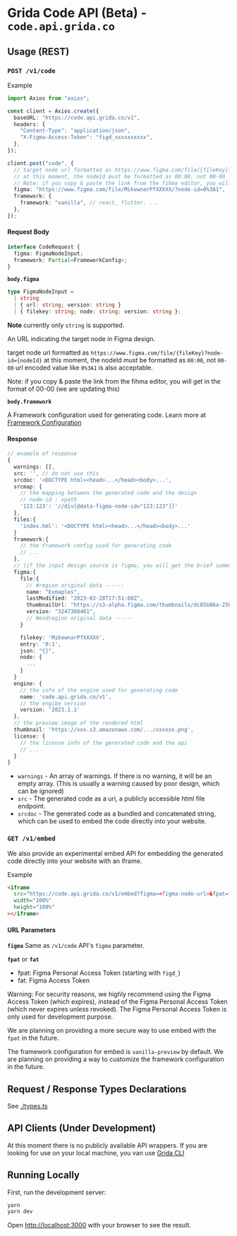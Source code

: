 # Grida Code API (Beta) - `code.api.grida.co`

## Usage (REST)

### `POST /v1/code`

Example

```ts
import Axios from "axios";

const client = Axios.create({
  baseURL: "https://code.api.grida.co/v1",
  headers: {
    "Content-Type": "application/json",
    "X-Figma-Access-Token": "figd_xxxxxxxxxx",
  },
});

client.post("code", {
  // target node url formatted as https://www.figma.com/file/{fileKey}?node-id={nodeId}
  // at this moment, the nodeId must be formatted as 00:00, not 00-00
  // Note: if you copy & paste the link from the fihma editor, you will get in the format of 00-00 (we are updating this)
  figma: "https://www.figma.com/file/MikewnarPfXXXXX/?node-id=0%3A1",
  framework: {
    framework: "vanilla", // react, flutter, ...
  },
});
```

#### Request Body

```ts
interface CodeRequest {
  figma: FigmaNodeInput;
  framework: Partial<FrameworkConfig>;
}
```

**`body.figma`**

```ts
type FigmaNodeInput =
  | string
  | { url: string; version: string }
  | { filekey: string; node: string; version: string };
```

**Note** currently only `string` is supported.

An URL indicating the target node in Figma design.

target node url formatted as `https://www.figma.com/file/{fileKey}?node-id={nodeId}`
at this moment, the nodeId must be formatted as `00:00`, not `00-00` url encoded value like `0%3A1` is also acceptable.

Note: if you copy & paste the link from the fihma editor, you will get in the format of 00-00 (we are updating this)

**`body.framework`**

A Framework configuration used for generating code. Learn more at [Framework Configuration](https://grida.co/docs/cli#2-framework-configuration)

#### Response

```ts
// example of response
{
  warnings: [],
  src: '', // do not use this
  srcdoc: '<DOCTYPE html><head>...</head><body>...',
  srcmap: {
    // the mapping between the generated code and the design
    // node-id : xpath
    '123:123': '//div[@data-figma-node-id="123:123"]]'
  },
  files:{
    'index.hml': '<DOCTYPE html><head>...</head><body>...'
  }
  framework:{
    // the framework config used for generating code
    // ...
  },
  // (if the input design source is figma, you will get the brief summary about the used design)
  figma:{
    file:{
      // #region original data ------
      name: "Exmaples",
      lastModified: "2023-03-28T17:51:08Z",
      thumbnailUrl: "https://s3-alpha.figma.com/thumbnails/dc85b86a-2502-4baa-a776-ce0972131a80",
      version: "3247308401",
      // #endregion original data ------
    }

    filekey: 'MikewnarPfXXXXX',
    entry: '0:1',
    json: "{}",
    node: {
      ...
    }
  }
  engine: {
    // the info of the engine used for generating code
    name: 'code.api.grida.co/v1',
    // the engibe version
    version: '2023.1.1'
  },
  // the preview image of the rendered html
  thumbnail: 'https://xxx.s3.amazonaws.com/.../xxxxxx.png',
  license: {
    // the license info of the generated code and the api
    // ...
  }
}
```

- `warnings` - An array of warnings. If there is no warning, it will be an empty array. (This is usually a warning caused by poor design, which can be ignored)
- `src` - The generated code as a uri, a publicly accessible html file endpoint.
- `srcdoc` - The generated code as a bundled and concatenated string, which can be used to embed the code directly into your website.

### `GET /v1/embed`

We also provide an experimental embed API for embedding the generated code directly into your website with an iframe.

Example

```html
<iframe
  src="https://code.api.grida.co/v1/embed?figma=<figma-node-url>&fpat=figd_xxxxx"
  width="100%"
  height="100%"
></iframe>
```

#### URL Parameters

**`figma`**
Same as `/v1/code` API's `figma` parameter.

**`fpat`** or **`fat`**

- fpat: Figma Personal Access Token (starting with `figd_`)
- fat: Figma Access Token

Warning: For security reasons, we highly recommend using the Figma Access Token (which expires), instead of the Figma Personal Access Token (which never expires unless revoked). The Figma Personal Access Token is only used for development purpose.

We are planning on providing a more secure way to use embed with the `fpat` in the future.

The framework configuration for embed is `vanilla-preview` by default. We are planning on providing a way to customize the framework configuration in the future.

## Request / Response Types Declarations

See [./types.ts](./types.ts)

## API Clients (Under Development)

At this moment there is no publicly available API wrappers. If you are looking for use on your local machine, you van use [Grida CLI](https://grida.co/cli)

## Running Locally

First, run the development server:

```bash
yarn
yarn dev
```

Open [http://localhost:3000](http://localhost:3000) with your browser to see the result.
